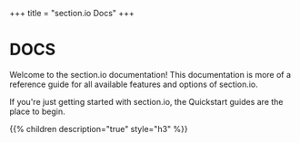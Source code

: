 +++
title = "section.io Docs"
+++
# DOCS

Welcome to the section.io documentation! This documentation is more of a reference guide for all available features and options of section.io.

If you're just getting started with section.io, the Quickstart guides are the place to begin.

{{% children description="true" style="h3" %}}
